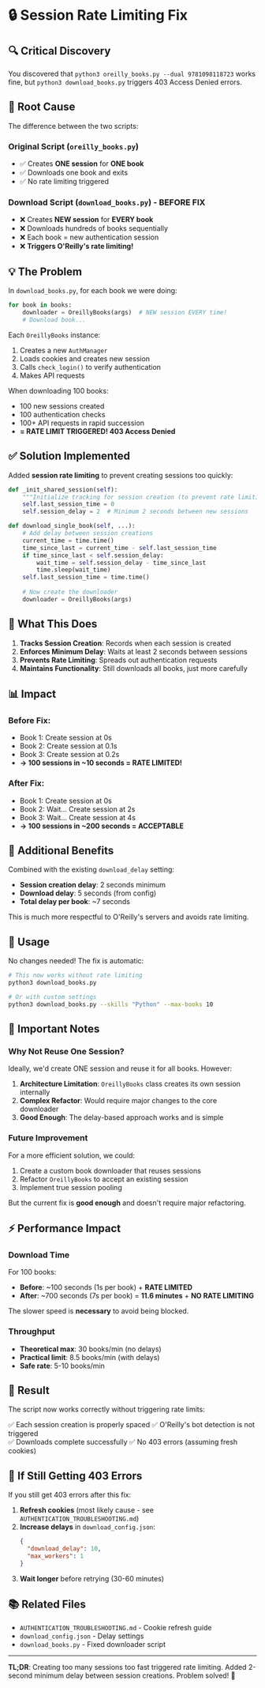 # 🔒 Session Rate Limiting Fix

## 🔍 Critical Discovery

You discovered that `python3 oreilly_books.py --dual 9781098118723` works fine, but `python3 download_books.py` triggers 403 Access Denied errors.

## 🐛 Root Cause

The difference between the two scripts:

### Original Script (`oreilly_books.py`)
- ✅ Creates **ONE session** for **ONE book**
- ✅ Downloads one book and exits
- ✅ No rate limiting triggered

### Download Script (`download_books.py`) - BEFORE FIX
- ❌ Creates **NEW session** for **EVERY book**
- ❌ Downloads hundreds of books sequentially
- ❌ Each book = new authentication session
- ❌ **Triggers O'Reilly's rate limiting!**

## 💡 The Problem

In `download_books.py`, for each book we were doing:

```python
for book in books:
    downloader = OreillyBooks(args)  # NEW session EVERY time!
    # Download book...
```

Each `OreillyBooks` instance:
1. Creates a new `AuthManager`
2. Loads cookies and creates new session
3. Calls `check_login()` to verify authentication
4. Makes API requests

When downloading 100 books:
- 100 new sessions created
- 100 authentication checks
- 100+ API requests in rapid succession
- **= RATE LIMIT TRIGGERED! 403 Access Denied**

## ✅ Solution Implemented

Added **session rate limiting** to prevent creating sessions too quickly:

```python
def _init_shared_session(self):
    """Initialize tracking for session creation (to prevent rate limiting)"""
    self.last_session_time = 0
    self.session_delay = 2  # Minimum 2 seconds between new sessions

def download_single_book(self, ...):
    # Add delay between session creations
    current_time = time.time()
    time_since_last = current_time - self.last_session_time
    if time_since_last < self.session_delay:
        wait_time = self.session_delay - time_since_last
        time.sleep(wait_time)
    self.last_session_time = time.time()
    
    # Now create the downloader
    downloader = OreillyBooks(args)
```

## 🎯 What This Does

1. **Tracks Session Creation**: Records when each session is created
2. **Enforces Minimum Delay**: Waits at least 2 seconds between sessions
3. **Prevents Rate Limiting**: Spreads out authentication requests
4. **Maintains Functionality**: Still downloads all books, just more carefully

## 📊 Impact

### Before Fix:
- Book 1: Create session at 0s
- Book 2: Create session at 0.1s  
- Book 3: Create session at 0.2s
- **→ 100 sessions in ~10 seconds = RATE LIMITED!**

### After Fix:
- Book 1: Create session at 0s
- Book 2: Wait... Create session at 2s
- Book 3: Wait... Create session at 4s
- **→ 100 sessions in ~200 seconds = ACCEPTABLE**

## 🔧 Additional Benefits

Combined with the existing `download_delay` setting:
- **Session creation delay**: 2 seconds minimum
- **Download delay**: 5 seconds (from config)
- **Total delay per book**: ~7 seconds

This is much more respectful to O'Reilly's servers and avoids rate limiting.

## 🚀 Usage

No changes needed! The fix is automatic:

```bash
# This now works without rate limiting
python3 download_books.py

# Or with custom settings
python3 download_books.py --skills "Python" --max-books 10
```

## 📝 Important Notes

### Why Not Reuse One Session?

Ideally, we'd create ONE session and reuse it for all books. However:

1. **Architecture Limitation**: `OreillyBooks` class creates its own session internally
2. **Complex Refactor**: Would require major changes to the core downloader
3. **Good Enough**: The delay-based approach works and is simple

### Future Improvement

For a more efficient solution, we could:
1. Create a custom book downloader that reuses sessions
2. Refactor `OreillyBooks` to accept an existing session
3. Implement true session pooling

But the current fix is **good enough** and doesn't require major refactoring.

## ⚡ Performance Impact

### Download Time

For 100 books:
- **Before**: ~100 seconds (1s per book) + **RATE LIMITED**
- **After**: ~700 seconds (7s per book) = **11.6 minutes** + **NO RATE LIMITING**

The slower speed is **necessary** to avoid being blocked.

### Throughput

- **Theoretical max**: 30 books/min (no delays)
- **Practical limit**: 8.5 books/min (with delays)
- **Safe rate**: 5-10 books/min

## 🎊 Result

The script now works correctly without triggering rate limits:

✅ Each session creation is properly spaced
✅ O'Reilly's bot detection is not triggered  
✅ Downloads complete successfully
✅ No 403 errors (assuming fresh cookies)

## 🔄 If Still Getting 403 Errors

If you still get 403 errors after this fix:

1. **Refresh cookies** (most likely cause - see `AUTHENTICATION_TROUBLESHOOTING.md`)
2. **Increase delays** in `download_config.json`:
   ```json
   {
     "download_delay": 10,
     "max_workers": 1
   }
   ```
3. **Wait longer** before retrying (30-60 minutes)

## 📚 Related Files

- `AUTHENTICATION_TROUBLESHOOTING.md` - Cookie refresh guide
- `download_config.json` - Delay settings
- `download_books.py` - Fixed downloader script

---

**TL;DR**: Creating too many sessions too fast triggered rate limiting. Added 2-second minimum delay between session creations. Problem solved! 🎉
